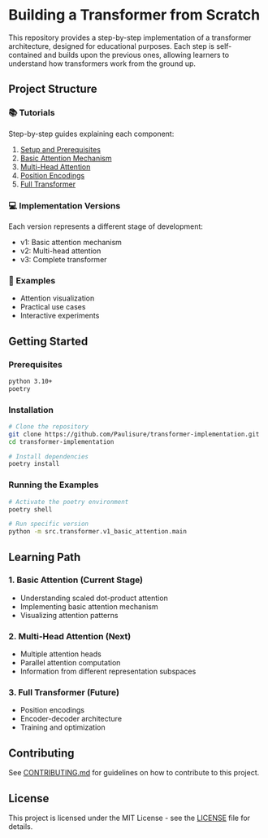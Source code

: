 # Building a Transformer from Scratch

This repository provides a step-by-step implementation of a transformer architecture, designed for educational purposes. Each step is self-contained and builds upon the previous ones, allowing learners to understand how transformers work from the ground up.

## Project Structure

### 📚 Tutorials
Step-by-step guides explaining each component:
1. [Setup and Prerequisites](tutorials/00_setup.md)
2. [Basic Attention Mechanism](tutorials/01_attention_basic.md)
3. [Multi-Head Attention](tutorials/02_attention_multi.md)
4. [Position Encodings](tutorials/03_position_encodings.md)
5. [Full Transformer](tutorials/04_full_transformer.md)

### 💻 Implementation Versions
Each version represents a different stage of development:
- v1: Basic attention mechanism
- v2: Multi-head attention
- v3: Complete transformer

### 🔬 Examples
- Attention visualization
- Practical use cases
- Interactive experiments

## Getting Started

### Prerequisites
```bash
python 3.10+
poetry
```

### Installation
```bash
# Clone the repository
git clone https://github.com/Paulisure/transformer-implementation.git
cd transformer-implementation

# Install dependencies
poetry install
```

### Running the Examples
```bash
# Activate the poetry environment
poetry shell

# Run specific version
python -m src.transformer.v1_basic_attention.main
```

## Learning Path

### 1. Basic Attention (Current Stage)
- Understanding scaled dot-product attention
- Implementing basic attention mechanism
- Visualizing attention patterns

### 2. Multi-Head Attention (Next)
- Multiple attention heads
- Parallel attention computation
- Information from different representation subspaces

### 3. Full Transformer (Future)
- Position encodings
- Encoder-decoder architecture
- Training and optimization

## Contributing
See [CONTRIBUTING.md](CONTRIBUTING.md) for guidelines on how to contribute to this project.

## License
This project is licensed under the MIT License - see the [LICENSE](LICENSE) file for details.